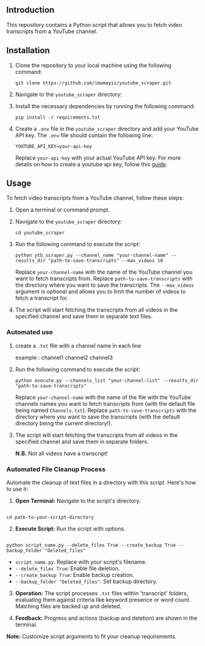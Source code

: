 ## Introduction

This repository contains a Python script that allows you to fetch video transcripts from a YouTube channel.

## Installation

1. Clone the repository to your local machine using the following command:

   ```
   git clone https://github.com/imomayiz/youtube_scraper.git
   ```

2. Navigate to the `youtube_scraper` directory:

3. Install the necessary dependencies by running the following command:

   ```
   pip install -r requirements.txt
   ```

4. Create a `.env` file in the `youtube_scraper` directory and add your YouTube API key. The `.env` file should contain the following line:

   ```
   YOUTUBE_API_KEY=your-api-key
   ```

   Replace `your-api-key` with your actual YouTube API key. For more details on how to create a youtube api key, follow this [guide](https://medium.com/@momayiz.imane/scraping-youtube-video-transcripts-5e3edee5656b).

## Usage

To fetch video transcripts from a YouTube channel, follow these steps:

1. Open a terminal or command prompt.

2. Navigate to the `youtube_scraper` directory:

   ```
   cd youtube_scraper
   ```

3. Run the following command to execute the script:

   ```
   python ytb_scraper.py --channel_name "your-channel-name" --results_dir "path-to-save-transcripts" --max_videos 10
   ```

   Replace `your-channel-name` with the name of the YouTube channel you want to fetch transcripts from. Replace `path-to-save-transcripts` with the directory where you want to save the transcripts. The `--max_videos` argument is optional and allows you to limit the number of videos to fetch a transcript for.

4. The script will start fetching the transcripts from all videos in the specified channel and save them in separate text files.

### Automated use

1. create a `.txt` file with a channel name in each line

   example :
   channel1
   channel2
   channel3

2. Run the following command to execute the script:

   ```
   python execute.py --channels_list "your-channel-list" --results_dir "path-to-save-transcripts"
   ```

   Replace `your-channel-name` with the name of the file with the YouTube channels names you want to fetch transcripts from (with the default file being named `Channels.txt`). Replace `path-to-save-transcripts` with the directory where you want to save the transcripts (with the default directory being the current directory!).

3. The script will start fetching the transcripts from all videos in the specified channel and save them in separate folders.

   **N.B.** Not all videos have a transcript!

### Automated File Cleanup Process

Automate the cleanup of text files in a directory with this script. Here's how to use it:

1. **Open Terminal:** Navigate to the script's directory.

```

cd path-to-your-script-directory

```

2. **Execute Script:** Run the script with options.

```

python script_name.py --delete_files True --create_backup True --backup_folder "Deleted_files"

```

- `script_name.py`: Replace with your script's filename.
- `--delete_files True`: Enable file deletion.
- `--create_backup True`: Enable backup creation.
- `--backup_folder "Deleted_files"`: Set backup directory.

3. **Operation:** The script processes `.txt` files within 'transcript' folders, evaluating them against criteria like keyword presence or word count. Matching files are backed up and deleted.

4. **Feedback:** Progress and actions (backup and deletion) are shown in the terminal.

**Note:** Customize script arguments to fit your cleanup requirements.

```

```
